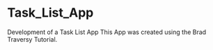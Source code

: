 # Task_List_App
Development of a Task List App
This App was created using the Brad Traversy Tutorial. 